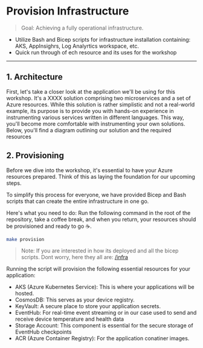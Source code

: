 # Provision Infrastructure

> Goal: Achieving a fully operational infrastructure.

- Utilize Bash and Bicep scripts for infrastructure installation containing: AKS, AppInsighrs, Log Analyrtics workspace, etc.
- Quick run through of ech resource and its uses for the workshop

---

## 1. Architecture

First, let's take a closer look at the application we'll be using for this workshop. It's a XXXX solution comprising two microservices and a set of Azure resources. While this solution is rather simplistic and not a real-world example, its purpose is to provide you with hands-on experience in instrumenting various services written in different languages. This way, you'll become more comfortable with instrumenting your own solutions. Below, you'll find a diagram outlining our solution and the required resources

<!-- TODO: Get Diagram -->

<!-- > COMMENTS INTERNAL: Maybe an own section for this. -->

## 2. Provisioning

Before we dive into the workshop, it's essential to have your Azure resources prepared. Think of this as laying the foundation for our upcoming steps.

To simplify this process for everyone, we have provided Bicep and Bash scripts that can create the entire infrastructure in one go.

Here's what you need to do: Run the following command in the root of the repository, take a coffee break, and when you return, your resources should be provisioned and ready to go ☕️.

```sh
make provision
```

> Note: If you are interested in how its deployed and all the bicep scripts. Dont worry, here they all are: [/infra](TODO)

Running the script will provision the following essential resources for your application:

- AKS (Azure Kubernetes Service): This is where your applications will be hosted.
- CosmosDB: This serves as your device registry.
- KeyVault: A secure place to store your application secrets.
- EventHub: For real-time event streaming or in our case used to send and receive device temperature and health data
- Storage Account: This component is essential for the secure storage of EventHub checkpoints
- ACR (Azure Container Registry): For the application conatiner images.
<!--
> COMMENTS INTERNAL: Do we want to deploy the observability infrastructure now, or should we do it later? (Can we do it without redeploying everything?)" -->
